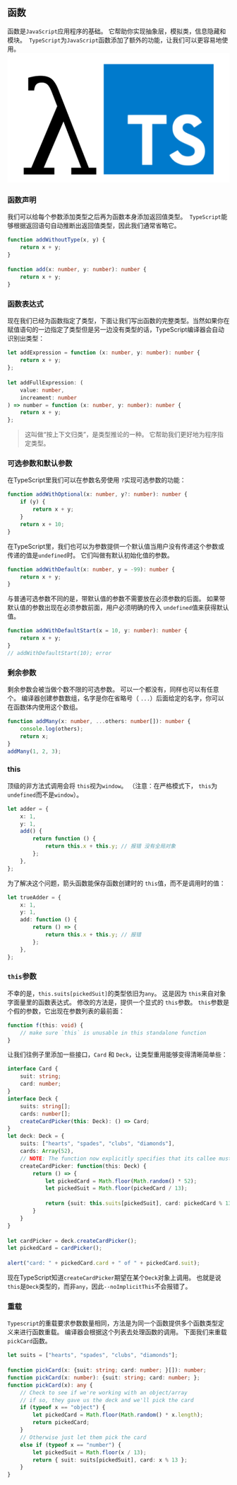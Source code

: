 ## 函数

函数是`JavaScript`应用程序的基础。 它帮助你实现抽象层，模拟类，信息隐藏和模块。` TypeScript`为`JavaScript`函数添加了额外的功能，让我们可以更容易地使用。![Functional TypeScript - Angular](assets/1*sFq5dedM7pgCiB4x8UCGoQ.png)

### 函数声明

我们可以给每个参数添加类型之后再为函数本身添加返回值类型。` TypeScript`能够根据返回语句自动推断出返回值类型，因此我们通常省略它。

```ts
function addWithoutType(x, y) {
    return x + y;
}

function add(x: number, y: number): number {
    return x + y;
}
```

### 函数表达式

现在我们已经为函数指定了类型，下面让我们写出函数的完整类型。当然如果你在赋值语句的一边指定了类型但是另一边没有类型的话，TypeScript编译器会自动识别出类型：

```ts
let addExpression = function (x: number, y: number): number {
    return x + y;
};

let addFullExpression: (
    value: number,
    increament: number
) => number = function (x: number, y: number): number {
    return x + y;
};
```

> 这叫做“按上下文归类”，是类型推论的一种。 它帮助我们更好地为程序指定类型。

### 可选参数和默认参数

在TypeScript里我们可以在参数名旁使用 `?`实现可选参数的功能：

```ts
function addWithOptional(x: number, y?: number): number {
    if (y) {
        return x + y;
    }
    return x + 10;
}
```

在TypeScript里，我们也可以为参数提供一个默认值当用户没有传递这个参数或传递的值是`undefined`时。 它们叫做有默认初始化值的参数。 

```ts
function addWithDefault(x: number, y = -99): number {
    return x + y;
}
```

与普通可选参数不同的是，带默认值的参数不需要放在必须参数的后面。 如果带默认值的参数出现在必须参数前面，用户必须明确的传入 `undefined`值来获得默认值。

```ts
function addWithDefaultStart(x = 10, y: number): number {
    return x + y;
}
// addWithDefaultStart(10); error
```

### 剩余参数

剩余参数会被当做个数不限的可选参数。 可以一个都没有，同样也可以有任意个。 编译器创建参数数组，名字是你在省略号（ `...`）后面给定的名字，你可以在函数体内使用这个数组。

```ts
function addMany(x: number, ...others: number[]): number {
    console.log(others);
    return x;
}
addMany(1, 2, 3);
```

### this

顶级的非方法式调用会将 `this`视为`window`。 （注意：在严格模式下， `this`为`undefined`而不是`window`）。

```ts
let adder = {
    x: 1,
    y: 1,
    add() {
        return function () {
            return this.x + this.y; // 报错 没有全局对象
        };
    },
};
```

为了解决这个问题，箭头函数能保存函数创建时的 `this`值，而不是调用时的值：

```ts
let trueAdder = {
    x: 1,
    y: 1,
    add: function () {
        return () => {
            return this.x + this.y; // 报错
        };
    },
};
```

### `this`参数

不幸的是，`this.suits[pickedSuit]`的类型依旧为`any`。 这是因为 `this`来自对象字面量里的函数表达式。 修改的方法是，提供一个显式的 `this`参数。 `this`参数是个假的参数，它出现在参数列表的最前面：

```ts
function f(this: void) {
    // make sure `this` is unusable in this standalone function
}
```

让我们往例子里添加一些接口，`Card` 和 `Deck`，让类型重用能够变得清晰简单些：

```ts
interface Card {
    suit: string;
    card: number;
}
interface Deck {
    suits: string[];
    cards: number[];
    createCardPicker(this: Deck): () => Card;
}
let deck: Deck = {
    suits: ["hearts", "spades", "clubs", "diamonds"],
    cards: Array(52),
    // NOTE: The function now explicitly specifies that its callee must be of type Deck
    createCardPicker: function(this: Deck) {
        return () => {
            let pickedCard = Math.floor(Math.random() * 52);
            let pickedSuit = Math.floor(pickedCard / 13);

            return {suit: this.suits[pickedSuit], card: pickedCard % 13};
        }
    }
}

let cardPicker = deck.createCardPicker();
let pickedCard = cardPicker();

alert("card: " + pickedCard.card + " of " + pickedCard.suit);
```

现在TypeScript知道`createCardPicker`期望在某个`Deck`对象上调用。 也就是说 `this`是`Deck`类型的，而非`any`，因此`--noImplicitThis`不会报错了。

### 重载

`Typescript`的重载要求参数数量相同，方法是为同一个函数提供多个函数类型定义来进行函数重载。 编译器会根据这个列表去处理函数的调用。 下面我们来重载 `pickCard`函数。

```ts
let suits = ["hearts", "spades", "clubs", "diamonds"];

function pickCard(x: {suit: string; card: number; }[]): number;
function pickCard(x: number): {suit: string; card: number; };
function pickCard(x): any {
    // Check to see if we're working with an object/array
    // if so, they gave us the deck and we'll pick the card
    if (typeof x == "object") {
        let pickedCard = Math.floor(Math.random() * x.length);
        return pickedCard;
    }
    // Otherwise just let them pick the card
    else if (typeof x == "number") {
        let pickedSuit = Math.floor(x / 13);
        return { suit: suits[pickedSuit], card: x % 13 };
    }
}
```